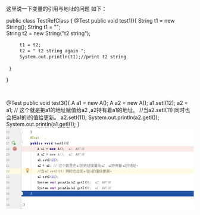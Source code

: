 这里说一下变量的引用与地址的问题
如下：<br>


public class TestRefClass {
     @Test
     public void test1(){
         String t1 = new String();
         String t1 = "";  
         String t2 = new String("t2 string");
 
         t1 = t2;
         t2 = " t2 string again ";
         System.out.println(t1);//print t2 string
         
     }
 }
 
<br>

   @Test
   public void test3(){
         A a1 = new A();
         A a2 = new A();
         a1.setI(12);
         a2 = a1; // 这个就是把a1的地址赋值给a2 ,a2持有着a1的地址。
         //当a2.setI(11) 同时也会把a1的i的值给更新。
         a2.setI(11);
         System.out.println(a2.getI());
         System.out.println(a1.getI());
     }
    ![截图如下](ScreenClip.png) 
 
 